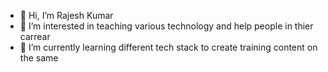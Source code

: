 - 👋 Hi, I’m Rajesh Kumar
- 👀 I’m interested in teaching various technology and help people in thier carrear
- 🌱 I’m currently learning different tech stack to create training content on the same

<!---
LearnBe4/LearnBe4 is a ✨ special ✨ repository because its `README.md` (this file) appears on your GitHub profile.
You can click the Preview link to take a look at your changes.
--->
